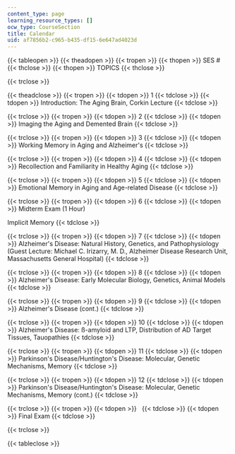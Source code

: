 ```yaml
---
content_type: page
learning_resource_types: []
ocw_type: CourseSection
title: Calendar
uid: af7856b2-c965-b435-df15-6e647ad4023d
---
```


{{< tableopen >}}
{{< theadopen >}}
{{< tropen >}}
{{< thopen >}}
SES #
{{< thclose >}}
{{< thopen >}}
TOPICS
{{< thclose >}}

{{< trclose >}}

{{< theadclose >}}
{{< tropen >}}
{{< tdopen >}}
1
{{< tdclose >}}
{{< tdopen >}}
Introduction: The Aging Brain, Corkin Lecture
{{< tdclose >}}

{{< trclose >}}
{{< tropen >}}
{{< tdopen >}}
2
{{< tdclose >}}
{{< tdopen >}}
Imaging the Aging and Demented Brain
{{< tdclose >}}

{{< trclose >}}
{{< tropen >}}
{{< tdopen >}}
3
{{< tdclose >}}
{{< tdopen >}}
Working Memory in Aging and Alzheimer's
{{< tdclose >}}

{{< trclose >}}
{{< tropen >}}
{{< tdopen >}}
4
{{< tdclose >}}
{{< tdopen >}}
Recollection and Familiarity in Healthy Aging
{{< tdclose >}}

{{< trclose >}}
{{< tropen >}}
{{< tdopen >}}
5
{{< tdclose >}}
{{< tdopen >}}
Emotional Memory in Aging and Age-related Disease
{{< tdclose >}}

{{< trclose >}}
{{< tropen >}}
{{< tdopen >}}
6
{{< tdclose >}}
{{< tdopen >}}
Midterm Exam (1 Hour)  
  
Implicit Memory
{{< tdclose >}}

{{< trclose >}}
{{< tropen >}}
{{< tdopen >}}
7
{{< tdclose >}}
{{< tdopen >}}
Alzheimer's Disease: Natural History, Genetics, and Pathophysiology  
(Guest Lecture: Michael C. Irizarry, M. D., Alzheimer Disease Research Unit, Massachusetts General Hospital)
{{< tdclose >}}

{{< trclose >}}
{{< tropen >}}
{{< tdopen >}}
8
{{< tdclose >}}
{{< tdopen >}}
Alzheimer's Disease: Early Molecular Biology, Genetics, Animal Models
{{< tdclose >}}

{{< trclose >}}
{{< tropen >}}
{{< tdopen >}}
9
{{< tdclose >}}
{{< tdopen >}}
Alzheimer's Disease (cont.)
{{< tdclose >}}

{{< trclose >}}
{{< tropen >}}
{{< tdopen >}}
10
{{< tdclose >}}
{{< tdopen >}}
Alzheimer's Disease: ß-amyloid and LTP, Distribution of AD Target Tissues, Tauopathies
{{< tdclose >}}

{{< trclose >}}
{{< tropen >}}
{{< tdopen >}}
11
{{< tdclose >}}
{{< tdopen >}}
Parkinson's Disease/Huntington's Disease: Molecular, Genetic Mechanisms, Memory
{{< tdclose >}}

{{< trclose >}}
{{< tropen >}}
{{< tdopen >}}
12
{{< tdclose >}}
{{< tdopen >}}
Parkinson's Disease/Huntington's Disease: Molecular, Genetic Mechanisms, Memory (cont.)
{{< tdclose >}}

{{< trclose >}}
{{< tropen >}}
{{< tdopen >}}
 
{{< tdclose >}}
{{< tdopen >}}
Final Exam
{{< tdclose >}}

{{< trclose >}}

{{< tableclose >}}